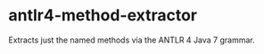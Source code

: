 antlr4-method-extractor
=======================

Extracts just the named methods via the ANTLR 4 Java 7 grammar.
